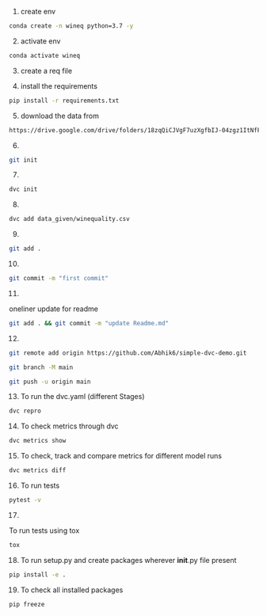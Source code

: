 1. create env

```bash
conda create -n wineq python=3.7 -y
```

2. activate env

```bash
conda activate wineq
```

3. create a req file

4. install the requirements

```bash
pip install -r requirements.txt
```

5. download the data from

```bash
https://drive.google.com/drive/folders/18zqQiCJVgF7uzXgfbIJ-04zgz1ItNfF5?usp=sharing
```

6.
```bash
git init
```

7.
```bash
dvc init
```

8.
```bash
dvc add data_given/winequality.csv
```

9.
```bash
git add .
```

10.
```bash
git commit -m "first commit"
```

11.
oneliner update for readme
```bash
git add . && git commit -m "update Readme.md"
```

12.
```bash
git remote add origin https://github.com/Abhik6/simple-dvc-demo.git

git branch -M main

git push -u origin main
```

13. To run the dvc.yaml (different Stages)
```bash
dvc repro
```

14. To check metrics through dvc
```bash
dvc metrics show
```

15. To check, track and compare metrics for different model runs
```bash
dvc metrics diff
```

16. To run tests
```bash
pytest -v
```

17.
To run tests using tox
```bash
tox
```

18. To run setup.py and create packages wherever __init__.py file present
```bash
pip install -e .
```

19. To check all installed packages
```bash
pip freeze
```
